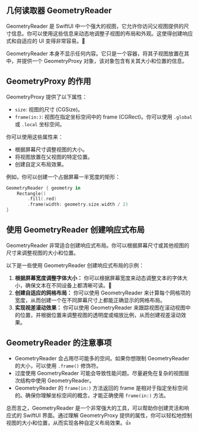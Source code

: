 ﻿## 几何读取器 GeometryReader

GeometryReader 是 SwiftUI 中一个强大的视图，它允许你访问父视图提供的尺寸信息。你可以使用这些信息来动态地调整子视图的布局和外观。这使得创建响应式和自适应的 UI 变得非常容易。🎉

GeometryReader 本身不显示任何内容。它只是一个容器，将其子视图放置在其中，并提供一个 GeometryProxy 对象，该对象包含有关其大小和位置的信息。

## GeometryProxy 的作用

GeometryProxy 提供了以下属性：

*   `size`: 视图的尺寸 (CGSize)。
*   `frame(in:)`: 视图在指定坐标空间中的 frame (CGRect)。你可以使用 `.global` 或 `.local` 坐标空间。

你可以使用这些属性来：

*   根据屏幕尺寸调整视图的大小。
*   将视图放置在父视图的特定位置。
*   创建自定义布局效果。

例如，你可以创建一个占据屏幕一半宽度的矩形：

```swift
GeometryReader { geometry in
    Rectangle()
        .fill(.red)
        .frame(width: geometry.size.width / 2)
}
```

## 使用 GeometryReader 创建响应式布局

GeometryReader 非常适合创建响应式布局。你可以根据屏幕尺寸或其他视图的尺寸来调整视图的大小和位置。

以下是一些使用 GeometryReader 创建响应式布局的示例：

1.  **根据屏幕宽度调整字体大小：** 你可以根据屏幕宽度来动态调整文本的字体大小，确保文本在不同设备上都清晰可读。📱
2.  **创建自适应的网格布局：** 你可以使用 GeometryReader 来计算每个网格项的宽度，从而创建一个在不同屏幕尺寸上都能正确显示的网格布局。
3.  **实现视差滚动效果：** 你可以使用 GeometryReader 来跟踪视图在滚动视图中的位置，并根据位置来调整视图的透明度或缩放比例，从而创建视差滚动效果。

## GeometryReader 的注意事项

*   GeometryReader 会占用尽可能多的空间。如果你想限制 GeometryReader 的大小，可以使用 `.frame()` 修饰符。
*   过度使用 GeometryReader 可能会导致性能问题。尽量避免在复杂的视图层次结构中使用 GeometryReader。
*   GeometryReader 的 `frame(in:)` 方法返回的 frame 是相对于指定坐标空间的。确保你理解坐标空间的概念，才能正确使用 `frame(in:)` 方法。

总而言之，GeometryReader 是一个非常强大的工具，可以帮助你创建灵活和响应式的 SwiftUI 界面。通过理解 GeometryProxy 提供的属性，你可以轻松地控制视图的大小和位置，从而实现各种自定义布局效果。👍


